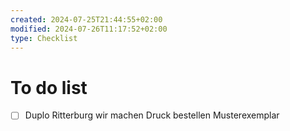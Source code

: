 ```yaml
---
created: 2024-07-25T21:44:55+02:00
modified: 2024-07-26T11:17:52+02:00
type: Checklist
---
```


# To do list

- [ ] Duplo Ritterburg wir machen Druck bestellen Musterexemplar
